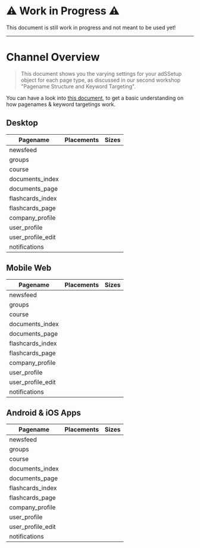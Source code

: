 
# :warning: Work in Progress :warning:
This document is still work in progress and not meant to be used yet! 


--------


# Channel Overview

> This document shows you the varying settings for your adSSetup object for each page type, as discussed in our second workshop "Pagename Structure and Keyword Targeting".


You can have a look into [this document](https://github.com/spring-media/adsolutions-implementationReference/blob/master/general/pagename-structure.md), to get a basic understanding on how pagenames & keyword targetings work.


## Desktop

| Pagename          | Placements | Sizes |
|-------------------|------------|-------|
| newsfeed          |            |       |
| groups            |            |       |
| course            |            |       |
| documents_index   |            |       |
| documents_page    |            |       |
| flashcards_index  |            |       |
| flashcards_page   |            |       |
| company_profile   |            |       |
| user_profile      |            |       |
| user_profile_edit |            |       |
| notifications     |            |       |


## Mobile Web 

| Pagename          | Placements | Sizes |
|-------------------|------------|-------|
| newsfeed          |            |       |
| groups            |            |       |
| course            |            |       |
| documents_index   |            |       |
| documents_page    |            |       |
| flashcards_index  |            |       |
| flashcards_page   |            |       |
| company_profile   |            |       |
| user_profile      |            |       |
| user_profile_edit |            |       |
| notifications     |            |       |


## Android & iOS Apps

| Pagename          | Placements | Sizes |
|-------------------|------------|-------|
| newsfeed          |            |       |
| groups            |            |       |
| course            |            |       |
| documents_index   |            |       |
| documents_page    |            |       |
| flashcards_index  |            |       |
| flashcards_page   |            |       |
| company_profile   |            |       |
| user_profile      |            |       |
| user_profile_edit |            |       |
| notifications     |            |       |

